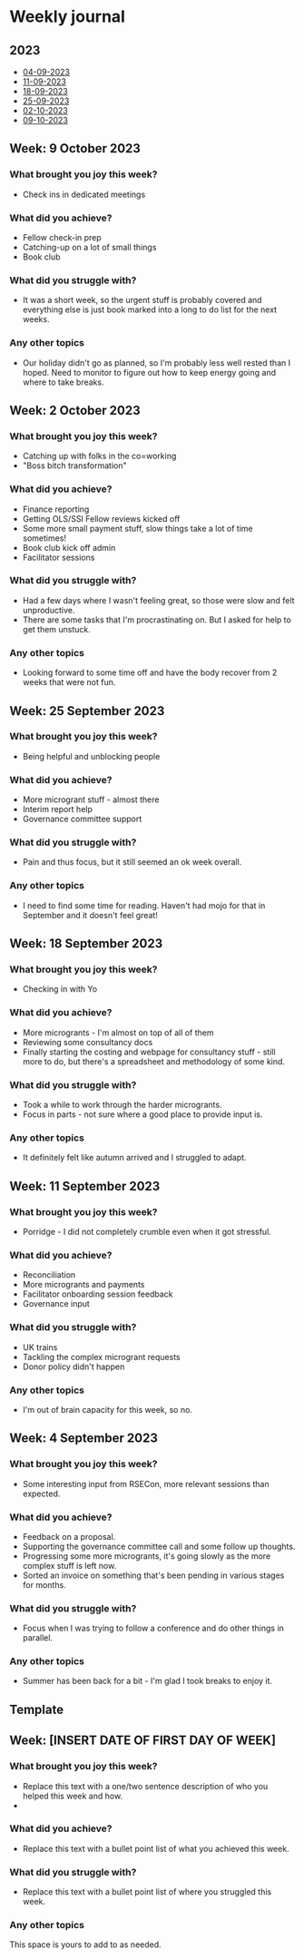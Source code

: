 # Weekly journal

## 2023
* [04-09-2023](#week-4-september-2023)
* [11-09-2023](#week-11-september-2023)
* [18-09-2023](#week-18-september-2023)
* [25-09-2023](#week-25-september-2023)
* [02-10-2023](#week-2-ocotber-2023)
* [09-10-2023](#week-9-october-2023)


## Week: 9 October 2023

### What brought you joy this week?

* Check ins in dedicated meetings 
 
### What did you achieve?

* Fellow check-in prep
* Catching-up on a lot of small things
* Book club

### What did you struggle with?

* It was a short week, so the urgent stuff is probably covered and everything else is just book marked into a long to do list for the next weeks.

### Any other topics

* Our holiday didn't go as planned, so I'm probably less well rested than I hoped. Need to monitor to figure out how to keep energy going and where to take breaks.

## Week: 2 October 2023

### What brought you joy this week?

* Catching up with folks in the co=working
* "Boss bitch transformation"
 
### What did you achieve?

* Finance reporting
* Getting OLS/SSI Fellow reviews kicked off
* Some more small payment stuff, slow things take a lot of time sometimes!
* Book club kick off admin
* Facilitator sessions

### What did you struggle with?

* Had a few days where I wasn't feeling great, so those were slow and felt unproductive.
* There are some tasks that I'm procrastinating on. But I asked for help to get them unstuck.

### Any other topics

* Looking forward to some time off and have the body recover from 2 weeks that were not fun.
  
## Week: 25 September 2023

### What brought you joy this week?

* Being helpful and unblocking people
  
### What did you achieve?

* More microgrant stuff - almost there
* Interim report help
* Governance committee support

### What did you struggle with?

* Pain and thus focus, but it still seemed an ok week overall.

### Any other topics

* I need to find some time for reading. Haven't had mojo for that in September and it doesn't feel great!


## Week: 18 September 2023

### What brought you joy this week?

* Checking in with Yo
 
### What did you achieve?

* More microgrants - I'm almost on top of all of them
* Reviewing some consultancy docs
* Finally starting the costing and webpage for consultancy stuff - still more to do, but there's a spreadsheet and methodology of some kind.

### What did you struggle with?

* Took a while to work through the harder microgrants.
* Focus in parts - not sure where a good place to provide input is.

### Any other topics

* It definitely felt like autumn arrived and I struggled to adapt.

## Week: 11 September 2023

### What brought you joy this week?

* Porridge - I did not completely crumble even when it got stressful.
   
### What did you achieve?

* Reconciliation
* More microgrants and payments
* Facilitator onboarding session feedback
* Governance input

### What did you struggle with?

* UK trains
* Tackling the complex microgrant requests
* Donor policy didn't happen

### Any other topics

* I'm out of brain capacity for this week, so no.

## Week: 4 September 2023

### What brought you joy this week?
* Some interesting input from RSECon, more relevant sessions than expected.

### What did you achieve?

* Feedback on a proposal.
* Supporting the governance committee call and some follow up thoughts.
* Progressing some more microgrants, it's going slowly as the more complex stuff is left now.
* Sorted an invoice on something that's been pending in various stages for months.

### What did you struggle with?

* Focus when I was trying to follow a conference and do other things in parallel.

### Any other topics
* Summer has been back for a bit - I'm glad I took breaks to enjoy it.

## Template
## Week: [INSERT DATE OF FIRST DAY OF WEEK]

### What brought you joy this week?

* Replace this text with a one/two sentence description of who you helped this week and how.
* 
### What did you achieve?

* Replace this text with a bullet point list of what you achieved this week.

### What did you struggle with?

* Replace this text with a bullet point list of where you struggled this week.

### Any other topics

This space is yours to add to as needed.
